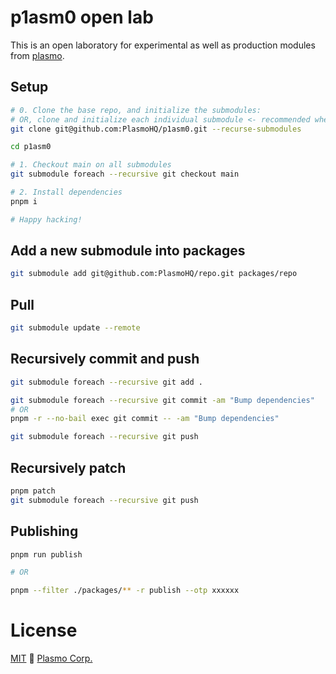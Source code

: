 # p1asm0 open lab

This is an open laboratory for experimental as well as production modules from [plasmo](https://www.plasmo.com).

## Setup

```sh
# 0. Clone the base repo, and initialize the submodules:
# OR, clone and initialize each individual submodule <- recommended when this get HUGE
git clone git@github.com:PlasmoHQ/p1asm0.git --recurse-submodules

cd p1asm0

# 1. Checkout main on all submodules
git submodule foreach --recursive git checkout main

# 2. Install dependencies
pnpm i

# Happy hacking!
```

## Add a new submodule into packages

```sh
git submodule add git@github.com:PlasmoHQ/repo.git packages/repo
```

## Pull

```sh
git submodule update --remote
```

## Recursively commit and push

```sh
git submodule foreach --recursive git add .

git submodule foreach --recursive git commit -am "Bump dependencies"
# OR
pnpm -r --no-bail exec git commit -- -am "Bump dependencies"

git submodule foreach --recursive git push
```

## Recursively patch

```sh
pnpm patch
git submodule foreach --recursive git push
```

## Publishing

```sh
pnpm run publish

# OR

pnpm --filter ./packages/** -r publish --otp xxxxxx
```

# License

[MIT](./license) 🚀 [Plasmo Corp.](https://plasmo.com)
